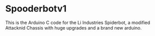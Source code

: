 # Spooderbotv1
This is the Arduino C code for the Li Industries Spiderbot, a modified Attacknid Chassis with huge upgrades and a brand new arduino.
